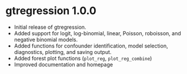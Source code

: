 # gtregression 1.0.0

* Initial release of gtregression.
* Added support for logit, log-binomial, linear, Poisson, roboisson, and negative binomial models.
* Added functions for confounder identification, model selection, diagnostics, plotting, and saving output.
* Added forest plot functions (`plot_reg`, `plot_reg_combine`)
* Improved documentation and homepage
